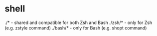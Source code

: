 # shell

./* - shared and compatible for both Zsh and Bash
./zsh/* - only for Zsh (e.g. zstyle command)
./bash/* - only for Bash (e.g. shopt command)

